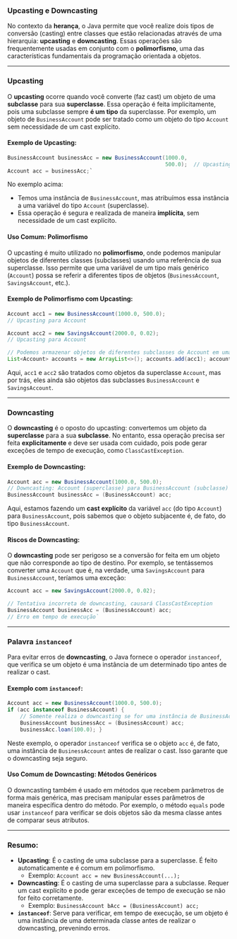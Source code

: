 ### **Upcasting e Downcasting**

No contexto da **herança**, o Java permite que você realize dois tipos de conversão (casting) entre classes que estão relacionadas através de uma hierarquia: **upcasting** e **downcasting**. Essas operações são frequentemente usadas em conjunto com o **polimorfismo**, uma das características fundamentais da programação orientada a objetos.

---

### **Upcasting**

O **upcasting** ocorre quando você converte (faz cast) um objeto de uma **subclasse** para sua **superclasse**. Essa operação é feita implicitamente, pois uma subclasse sempre **é um tipo** da superclasse. Por exemplo, um objeto de `BusinessAccount` pode ser tratado como um objeto do tipo `Account` sem necessidade de um cast explícito.

#### Exemplo de Upcasting:

```java
BusinessAccount businessAcc = new BusinessAccount(1000.0,
												  500.0);  // Upcasting: BusinessAccount para Account (superclasse) 
Account acc = businessAcc;`
```
No exemplo acima:

- Temos uma instância de `BusinessAccount`, mas atribuímos essa instância a uma variável do tipo `Account` (superclasse).
- Essa operação é segura e realizada de maneira **implícita**, sem necessidade de um cast explícito.

#### Uso Comum: Polimorfismo

O upcasting é muito utilizado no **polimorfismo**, onde podemos manipular objetos de diferentes classes (subclasses) usando uma referência de sua superclasse. Isso permite que uma variável de um tipo mais genérico (`Account`) possa se referir a diferentes tipos de objetos (`BusinessAccount`, `SavingsAccount`, etc.).

#### Exemplo de Polimorfismo com Upcasting:

```java
Account acc1 = new BusinessAccount(1000.0, 500.0); 
// Upcasting para Account 

Account acc2 = new SavingsAccount(2000.0, 0.02);    
// Upcasting para Account  

// Podemos armazenar objetos de diferentes subclasses de Account em uma lista 
List<Account> accounts = new ArrayList<>(); accounts.add(acc1); accounts.add(acc2);`
```
Aqui, `acc1` e `acc2` são tratados como objetos da superclasse `Account`, mas por trás, eles ainda são objetos das subclasses `BusinessAccount` e `SavingsAccount`.

---

### **Downcasting**

O **downcasting** é o oposto do upcasting: convertemos um objeto da **superclasse** para a sua **subclasse**. No entanto, essa operação precisa ser feita **explicitamente** e deve ser usada com cuidado, pois pode gerar exceções de tempo de execução, como `ClassCastException`.

#### Exemplo de Downcasting:

```java
Account acc = new BusinessAccount(1000.0, 500.0);  
// Downcasting: Account (superclasse) para BusinessAccount (subclasse) 
BusinessAccount businessAcc = (BusinessAccount) acc;
```
Aqui, estamos fazendo um **cast explícito** da variável `acc` (do tipo `Account`) para `BusinessAccount`, pois sabemos que o objeto subjacente é, de fato, do tipo `BusinessAccount`.

#### Riscos de Downcasting:

O **downcasting** pode ser perigoso se a conversão for feita em um objeto que não corresponde ao tipo de destino. Por exemplo, se tentássemos converter uma `Account` que é, na verdade, uma `SavingsAccount` para `BusinessAccount`, teríamos uma exceção:

```java
Account acc = new SavingsAccount(2000.0, 0.02);  

// Tentativa incorreta de downcasting, causará ClassCastException 
BusinessAccount businessAcc = (BusinessAccount) acc;  
// Erro em tempo de execução`
```
---

### **Palavra `instanceof`**

Para evitar erros de **downcasting**, o Java fornece o operador `instanceof`, que verifica se um objeto é uma instância de um determinado tipo antes de realizar o cast.

#### Exemplo com `instanceof`:

```java
Account acc = new BusinessAccount(1000.0, 500.0);  
if (acc instanceof BusinessAccount) {     
	// Somente realiza o downcasting se for uma instância de BusinessAccount     
	BusinessAccount businessAcc = (BusinessAccount) acc;  
	businessAcc.loan(100.0); }
```
Neste exemplo, o operador `instanceof` verifica se o objeto `acc` é, de fato, uma instância de `BusinessAccount` antes de realizar o cast. Isso garante que o downcasting seja seguro.

#### Uso Comum de Downcasting: Métodos Genéricos

O downcasting também é usado em métodos que recebem parâmetros de forma mais genérica, mas precisam manipular esses parâmetros de maneira específica dentro do método. Por exemplo, o método `equals` pode usar `instanceof` para verificar se dois objetos são da mesma classe antes de comparar seus atributos.

---

### **Resumo:**

- **Upcasting**: É o casting de uma subclasse para a superclasse. É feito automaticamente e é comum em polimorfismo.
    - Exemplo: `Account acc = new BusinessAccount(...);`
- **Downcasting**: É o casting de uma superclasse para a subclasse. Requer um cast explícito e pode gerar exceções de tempo de execução se não for feito corretamente.
    - Exemplo: `BusinessAccount bAcc = (BusinessAccount) acc;`
- **`instanceof`**: Serve para verificar, em tempo de execução, se um objeto é uma instância de uma determinada classe antes de realizar o downcasting, prevenindo erros.